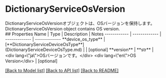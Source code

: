 # DictionaryServiceOsVersion

<div lang=\"ja\">DictionaryServiceOsVersionオブジェクトは、OSバージョンを保持します。</div> <div lang=\"en\">DictionaryServiceOsVersion object contains OS version.</div> 
## Properties
Name | Type | Description | Notes
------------ | ------------- | ------------- | -------------
**device_os_type** | [**DictionaryServiceDeviceOsType**](DictionaryServiceDeviceOsType.md) |  | [optional] 
**version** | **str** | &lt;div lang&#x3D;\&quot;ja\&quot;&gt;OSバージョンです。&lt;/div&gt; &lt;div lang&#x3D;\&quot;en\&quot;&gt;OS Version&lt;/div&gt;  | [optional] 

[[Back to Model list]](../README.md#documentation-for-models) [[Back to API list]](../README.md#documentation-for-api-endpoints) [[Back to README]](../README.md)


